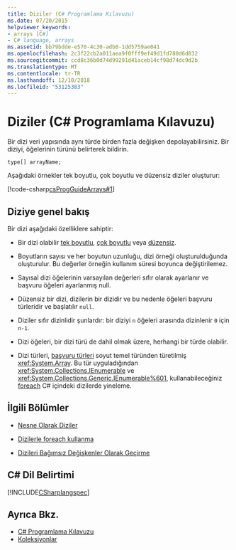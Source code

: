 ```yaml
---
title: Diziler (C# Programlama Kılavuzu)
ms.date: 07/20/2015
helpviewer_keywords:
- arrays [C#]
- C# language, arrays
ms.assetid: bb79bdde-e570-4c30-adb0-1dd5759ae041
ms.openlocfilehash: 2c3f22cb2a011aea9f0fff9ef49d1fd780d6d832
ms.sourcegitcommit: ccd8c36b0d74d99291d41aceb14cf98d74dc9d2b
ms.translationtype: MT
ms.contentlocale: tr-TR
ms.lasthandoff: 12/10/2018
ms.locfileid: "53125383"
---
```

# <a name="arrays-c-programming-guide"></a>Diziler (C# Programlama Kılavuzu)

Bir dizi veri yapısında aynı türde birden fazla değişken depolayabilirsiniz. Bir diziyi, öğelerinin türünü belirterek bildirin.  
  
 `type[] arrayName;`  
  
 Aşağıdaki örnekler tek boyutlu, çok boyutlu ve düzensiz diziler oluşturur:  
  
 [!code-csharp[csProgGuideArrays#1](../../../csharp/programming-guide/arrays/codesnippet/CSharp/index_1.cs)]  
  
## <a name="array-overview"></a>Diziye genel bakış

 Bir dizi aşağıdaki özelliklere sahiptir:  
  
-   Bir dizi olabilir [tek boyutlu](../../../csharp/programming-guide/arrays/single-dimensional-arrays.md), [çok boyutlu](../../../csharp/programming-guide/arrays/multidimensional-arrays.md) veya [düzensiz](../../../csharp/programming-guide/arrays/jagged-arrays.md).  
  
-   Boyutların sayısı ve her boyutun uzunluğu, dizi örneği oluşturulduğunda oluşturulur. Bu değerler örneğin kullanım süresi boyunca değiştirilemez.  
  
-   Sayısal dizi öğelerinin varsayılan değerleri sıfır olarak ayarlanır ve başvuru öğeleri ayarlanmış null.  
  
-   Düzensiz bir dizi, dizilerin bir dizidir ve bu nedenle öğeleri başvuru türleridir ve başlatılır `null`.  
  
-   Diziler sıfır dizinlidir şunlardır: bir diziyi `n` öğeleri arasında dizinlenir `0` için `n-1`.  
  
-   Dizi öğeleri, bir dizi türü de dahil olmak üzere, herhangi bir türde olabilir.  
  
-   Dizi türleri, [başvuru türleri](../../../csharp/language-reference/keywords/reference-types.md) soyut temel türünden türetilmiş <xref:System.Array>. Bu tür uyguladığından <xref:System.Collections.IEnumerable> ve <xref:System.Collections.Generic.IEnumerable%601>, kullanabileceğiniz [foreach](../../../csharp/language-reference/keywords/foreach-in.md) C# içindeki dizilerde yineleme.  
  
## <a name="related-sections"></a>İlgili Bölümler  
  
-   [Nesne Olarak Diziler](../../../csharp/programming-guide/arrays/arrays-as-objects.md)  
  
-   [Dizilerle foreach kullanma](../../../csharp/programming-guide/arrays/using-foreach-with-arrays.md)  
  
-   [Dizileri Bağımsız Değişkenler Olarak Geçirme](../../../csharp/programming-guide/arrays/passing-arrays-as-arguments.md)  
  
## <a name="c-language-specification"></a>C# Dil Belirtimi

 [!INCLUDE[CSharplangspec](~/includes/csharplangspec-md.md)]  
  
## <a name="see-also"></a>Ayrıca Bkz.

- [C# Programlama Kılavuzu](../../../csharp/programming-guide/index.md)
- [Koleksiyonlar](../../../csharp/programming-guide/concepts/collections.md)
